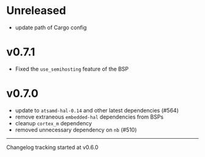 # Unreleased

- update path of Cargo config

# v0.7.1

- Fixed the `use_semihosting` feature of the BSP

# v0.7.0

- update to `atsamd-hal-0.14` and other latest dependencies (#564)
- remove extraneous `embedded-hal` dependencies from BSPs
- cleanup `cortex_m` dependency
- removed unnecessary dependency on `nb` (#510)

---

Changelog tracking started at v0.6.0
